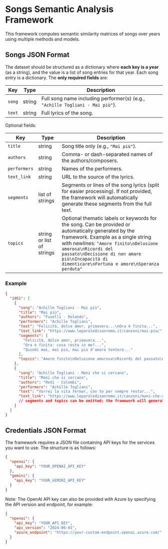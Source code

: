 # Songs Semantic Analysis Framework

This framework computes semantic similarity matrices of songs over years using multiple methods and models.

## Songs JSON Format

The dataset should be structured as a dictionary where **each key is a year** (as a string), and the value is a list of song entries for that year. Each song entry is a dictionary. The **only required fields** are:

| Key | Type | Description |
|-----|------|-------------|
| `song` | string | Full song name including performer(s) (e.g., `"Achille Togliani - Mai più"`). |
| `text` | string | Full lyrics of the song. |

Optional fields:

| Key | Type | Description |
|-----|------|-------------|
| `title` | string | Song title only (e.g., `"Mai più"`). |
| `authors` | string | Comma- or dash-separated names of the authors/composers. |
| `performers` | string | Names of the performers. |
| `text_link` | string | URL to the source of the lyrics. |
| `segments` | list of strings | Segments or lines of the song lyrics (split for easier processing). If not provided, the framework will automatically generate these segments from the full text. |
| `topics` | string or list of strings | Optional thematic labels or keywords for the song. Can be provided or automatically generated by the framework. Example as a single string with newlines: `"Amore finito\nDelusione amorosa\nRicordi del passato\nDecisione di non amare più\nIncapacità di dimenticare\nFortuna e amore\nSperanza perduta"` |

### Example

```json
{
  "1951": [
    {
      "song": "Achille Togliani - Mai più",
      "title": "Mai più",
      "authors": "Fuselli - Rolando",
      "performers": "Achille Togliani",
      "text": "Felicitá, dolce amor, primavera...\nOra è finita...",
      "text_link": "https://www.leparoledisanremo.it/canzoni/mai-piu/",
      "segments": [
        "Felicitá, dolce amor, primavera...",
        "Ora è finita: cosa resta in me?...",
        "Quindi mai, mai più, mai più d'amare tenterò..."
      ],
      "topics": "Amore finito\nDelusione amorosa\nRicordi del passato\nDecisione di non amare più\nIncapacità di dimenticare\nFortuna e amore\nSperanza perduta"
    },
    {
      "song": "Achille Togliani - Mani che si cercano",
      "title": "Mani che si cercano",
      "authors": "Redi - Colombi",
      "performers": "Achille Togliani",
      "text": "Vorrei la vita fermar, con te per sempre restar...",
      "text_link": "https://www.leparoledisanremo.it/canzoni/mani-che-si-cercano/"
      // segments and topics can be omitted; the framework will generate them automatically
    }
  ]
}
```

## Credentials JSON Format

The framework requires a JSON file containing API keys for the services you want to use. The structure is as follows:

```json
{
  "openai": {
    "api_key": "YOUR_OPENAI_API_KEY"
  },
  "gemini": {
    "api_key": "YOUR_GEMINI_API_KEY"
  }
}
```

Note: The OpenAI API key can also be provided with Azure by specifying the API version and endpoint, for example:

```json
{
  "openai": {
    "api_key": "YOUR_API_KEY",
    "api_version": "2024-06-01",
    "azure_endpoint": "https://your-custom-endpoint.openai.azure.com/"
  }
}
```

